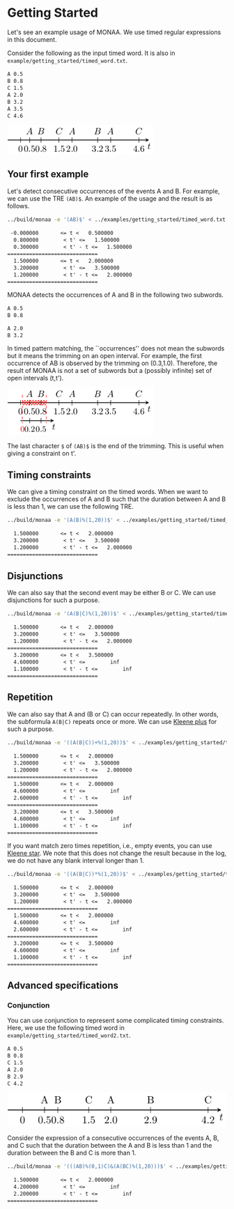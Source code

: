 Getting Started
===============

Let\'s see an example usage of MONAA. We use timed regular expressions in
this document.

Consider the following as the input timed word. It is also in
`example/getting_started/timed_word.txt`.

``` {.example}
A 0.5
B 0.8
C 1.5
A 2.0
B 3.2
A 3.5
C 4.6
```

![The example timed word](./fig/getting_started/timed_word.png)

Your first example
------------------

Let\'s detect consecutive occurrences of the events A and B. For
example, we can use the TRE `(AB)$`. An example of the usage and the
result is as follows.

``` {.bash org-language="sh" results="raw"}
../build/monaa -e '(AB)$' < ../examples/getting_started/timed_word.txt
```

``` {.example}
 -0.000000       <= t <   0.500000
  0.800000        < t' <=   1.500000
  0.300000        < t' - t <=   1.500000
=============================
  1.500000       <= t <   2.000000
  3.200000        < t' <=   3.500000
  1.200000        < t' - t <=   2.000000
=============================
```

MONAA detects the occurrences of A and B in the following two subwords.

``` {.example}
A 0.5
B 0.8
```

``` {.example}
A 2.0
B 3.2
```

In timed pattern matching, the \`\`occurrences\'\' does not mean the
subwords but it means the trimming on an open interval. For example, the
first occurrence of AB is observed by the trimming on (0.3,1.0).
Therefore, the result of MONAA is not a set of subwords but a (possibly
infinite) set of open intervals (t,t').

![The trimmed timed word from 0.3 to 1.0](./fig/getting_started/timed_word_trimmed.png)

The last character `$` of `(AB)$` is the end of the trimming. This is
useful when giving a constraint on t'.

Timing constraints
------------------

We can give a timing constraint on the timed words. When we want to
exclude the occurrences of A and B such that the duration between A and
B is less than 1, we can use the following TRE.

``` {.bash org-language="sh" results="raw"}
../build/monaa -e '(A(B)%(1,20))$' < ../examples/getting_started/timed_word.txt
```

``` {.example}
  1.500000       <= t <   2.000000
  3.200000        < t' <=   3.500000
  1.200000        < t' - t <=   2.000000
=============================
```

Disjunctions
------------

We can also say that the second event may be either B or C. We can use
disjunctions for such a purpose.

``` {.bash org-language="sh" results="raw"}
../build/monaa -e '(A(B|C)%(1,20))$' < ../examples/getting_started/timed_word.txt
```

``` {.example}
  1.500000       <= t <   2.000000
  3.200000        < t' <=   3.500000
  1.200000        < t' - t <=   2.000000
=============================
  3.200000       <= t <   3.500000
  4.600000        < t' <=        inf
  1.100000        < t' - t <=        inf
=============================
```

Repetition
----------

We can also say that A and (B or C) can occur repeatedly. 
In other words, the subformula `A(B|C)` repeats once or more.
We can use [Kleene plus](https://en.wikipedia.org/wiki/Kleene_star#Kleene_plus) for such a purpose.

``` {.bash org-language="sh" results="raw"}
../build/monaa -e '((A(B|C))+%(1,20))$' < ../examples/getting_started/timed_word.txt
```

``` {.example}
  1.500000       <= t <   2.000000
  3.200000        < t' <=   3.500000
  1.200000        < t' - t <=   2.000000
=============================
  1.500000       <= t <   2.000000
  4.600000        < t' <=        inf
  2.600000        < t' - t <=        inf
=============================
  3.200000       <= t <   3.500000
  4.600000        < t' <=        inf
  1.100000        < t' - t <=        inf
=============================
```

If you want match zero times repetition, i.e., empty events, you can use [Kleene star](https://en.wikipedia.org/wiki/Kleene_star).
We note that this does not change the result because in the log, we do not have any blank interval longer than 1.

``` {.bash org-language="sh" results="raw"}
../build/monaa -e '((A(B|C))*%(1,20))$' < ../examples/getting_started/timed_word.txt
```

``` {.example}
  1.500000       <= t <   2.000000
  3.200000        < t' <=   3.500000
  1.200000        < t' - t <=   2.000000
=============================
  1.500000       <= t <   2.000000
  4.600000        < t' <=        inf
  2.600000        < t' - t <=        inf
=============================
  3.200000       <= t <   3.500000
  4.600000        < t' <=        inf
  1.100000        < t' - t <=        inf
=============================
```

Advanced specifications
-----------------------

### Conjunction

You can use conjunction to represent some complicated timing constraints.
Here, we use the following timed word in `example/getting_started/timed_word2.txt`.
``` {.example}
A 0.5
B 0.8
C 1.5
A 2.0
B 2.9
C 4.2
```

![The example timed word 2](./fig/getting_started/timed_word2.svg)

Consider the expression of a consecutive occurrences of the events A, B, and C such that the duration between the A and B is less than 1 and the duration between the B and C is more than 1.

``` {.bash org-language="sh" results="raw"}
../build/monaa -e '(((AB)%(0,1)C)&(A(BC)%(1,20)))$' < ../examples/getting_started/timed_word2.txt
```

``` {.example}
  1.500000       <= t <   2.000000
  4.200000        < t' <=        inf
  2.200000        < t' - t <=        inf
=============================
```
